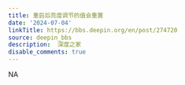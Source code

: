 ```yaml
---
title: 重启后亮度调节的值会重置
date: '2024-07-04'
linkTitle: https://bbs.deepin.org/en/post/274720
source: deepin_bbs
description:  深度之家 
disable_comments: true
---
```

NA
